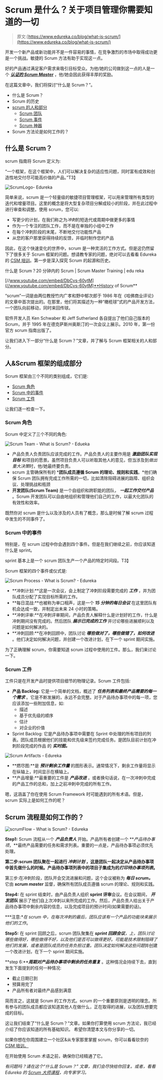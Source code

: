 # Scrum 是什么？关于项目管理你需要知道的一切

> 原文:[https://www.edureka.co/blog/what-is-scrum/](https://www.edureka.co/blog/what-is-scrum/)

开发一个新产品或新功能并不是一件容易的事情，在竞争激烈的市场中取得成功更是一个挑战。敏捷的 Scrum 方法有助于实现这一点。

好的产品通过满足客户需求来吸引目标受众。为他/她的公司做到这一点的人是一个 [***认证的 Scrum Master***](https://www.edureka.co/certified-scum-master-certification-training) ，他/她会因此获得丰厚的奖励。

在这篇文章中，我们将探讨“什么是 Scrum？”。

*   什么是 Scrum？
*   Scrum 的历史
*   [scrum 的人和部分](#ScrumTopics)
    *   [Scrum 团队](#ScrumTeam)
    *   [Scrum 事件](#ScrumEvents)
    *   [Scrum 神器](#ScrumArtifacts)
*   Scrum 方法论是如何工作的？

## 什么是 Scrum？

scrum 指南将 Scrum 定义为:

“一个框架，在这个框架中，人们可以解决复杂的适应性问题，同时富有成效和创造性地交付尽可能高价值的产品。”T3】

![ScrumLogo- Edureka](../Images/728c767729bcccfb755221a19905151b.png)

简单来说，scrum 是一个轻量级的敏捷项目管理框架，可以用来管理所有类型的迭代和增量项目。这里的概念是将大型复杂项目分解成较小的阶段，并在此过程中进行审查和调整。使用 scrum，您可以:

*   写更少的计划，在我们称之为*冲刺*的短迭代或周期中做更多的事情
*   作为一个专注的团队工作，而不是在单独的小组中工作
*   在每个冲刺阶段的末尾，不断地交付功能性产品
*   从您的客户那里获得持续的反馈，并临时制作您的产品

因此，在这个快速变化的世界中，scrum 是一种灵活的工作方式。但是这仍然留下了很多关于 Scrum 框架的问题。想请教专家的问题，绝对可以去看看 Edureka 的 [CSM 培训](https://www.edureka.co/certified-scrum-master-certification-training)。第一步是深入探究 Scrum 的起源和历史。

什么是 Scrum？20 分钟内的 Scrum | Scrum Master Training | edu reka

[//www.youtube.com/embed/DbCvs-60ytM](//www.youtube.com/embed/DbCvs-60ytM)**History of Scrum**

“scrum”一词是由两位教授竹内广孝和野中郁次郎于 1986 年在《哈佛商业评论》的文章中首次提出的。在那里，他们将其描述为一种“橄榄球”式的产品开发方法，一个团队向前移动，同时来回传球。

软件开发人员 Ken Schwaber 和 Jeff Sutherland 各自提出了他们自己版本的 Scrum，并于 1995 年在德克萨斯州奥斯汀的一次会议上展示。2010 年，第一份官方 scrum 指南出版了。

让我们进入下一部分“什么是 Scrum？”文章，并了解与 Scrum 框架相关的人和部分。

## **人&Scrum 框架的组成部分**

Scrum 框架由三个不同的类别组成，它们是:

*   [Scrum 角色](#roles)
*   [Scrum 中的事件](#events)
*   [Scrum 工件](#artifacts)

让我们逐一检查一下。

### **Scrum 角色**

Scrum 中定义了三个不同的角色:

![Scrum Team - What is Scrum? - Edueka](../Images/57dc7c2c6d17b02c56452835d5718a1d.png)

*   产品负责人负责团队应该完成的工作。产品负责人的主要作用是 ***激励团队实现目标*** 和项目的愿景。虽然项目负责人可以听取其他人的意见，但当涉及到*做出重大决策*时，他/她最终要负责。
*   scrum 主管确保所有的 ***团队成员遵循 Scrum 的理论、规则和实践**。*他们确保 Scrum 团队拥有完成工作所需的一切，比如清除阻碍进展的路障、组织会议、处理挑战和瓶颈
*   **开发团队(Scrum Team)** 是一个自组织和跨职能的团队， ***一起工作交付产品*** 。Scrum 开发团队可以自由地组织和管理他们自己的工作，以最大化团队的有效性和效率。

既然你对 scrum 是什么以及涉及的人员有了概念，那么是时候了解 scrum 过程中发生的不同事件了。

### **Scrum 中的事件**

特别是，在 scrum 过程中你会遇到四个事件。但是在我们继续之前，你应该知道什么是 sprint。

sprint 基本上是一个 scrum 团队生产一个产品的特定时间段。T3】

Scrum 框架的四个事件或仪式是:

![Scrum Process - What is Scrum? - Edureka](../Images/21964648e38e10c08f4cd56ad323e0cd.png)

*   **冲刺计划:**这是一次会议，会上制定了冲刺阶段需要完成的 ***工作*** ，并为团队成员分配了实现目标所需的工作。
*   **每日混战:**也被称为单口相声，这是一个 ***15 分钟的每日会议*** 在这里团队有机会达成一致，并制定出未来 24 小时的策略。
*   **冲刺评审:**在冲刺评审期间，产品负责人解释什么是计划好的工作，什么是冲刺期间没有完成的。然后团队 ***展示已完成的工作*** 并讨论哪些进展顺利以及问题是如何解决的。
*   **冲刺回顾:**在冲刺回顾中，团队讨论 ***哪些做对了，哪些做错了，如何改进*** 。他们决定如何解决问题，并创建一个改进计划，在下一个 sprint 期间实施。

为了正确理解 scrum，你需要知道 scrum 过程中使用的工件。那么，我们来讨论一下。

### **Scrum 工件**

工件只是在开发产品时提供项目细节的物理记录。Scrum 工件包括:

*   **产品 Backlog:** 它是一个简单的文档，概述了 ***任务列表和最终产品需要的每一个需求*** 。它是不断发展的，永远不会完整。对于产品待办事项中的每一项，您应该添加一些附加信息，如:
    *   描述
    *   基于优先级的顺序
    *   估计
    *   对企业的价值
*   Sprint Backlog: 它是产品待办事项中需要在 Sprint 中处理的所有项目的列表。团队成员根据他们的技能和优先级来签约完成任务。是团队目前计划在冲刺阶段完成的作品 的 ***实时图。***

![Scrum Artifacts - Edureka](../Images/eaa26040e87eda42a2c093353a59003b.png)

*   **燃尽图:**是 ***预计剩余工作量*** 的图形表示。通常情况下，剩余工作量将显示在纵轴上，时间显示在横轴上。
*   **产品增量:**最重要的工件是 ***产品改进*** ，或者换句话说，在一次冲刺中完成的产品工作的总和，加上之前冲刺中完成的所有工作。

嗯，这涵盖了你在使用 Scrum Framework 时可能遇到的所有术语。但是，scrum 实际上是如何工作的呢？

## Scrum 流程是如何工作的？

![scrumFlow - What is Scrum? - Edureka ](../Images/3d0ea2b0ca59a3c8a9f549ac0e13931e.png)

**Step1:** Scrum 流程从一个 ***产品负责人*** 开始。产品所有者创建一个 ***产品待办事项*，**最终产品需要的任务和需求列表。重要的一点是，产品待办事项必须优先处理。

**第二步:**scrum 团队聚在一起进行 ***冲刺计划*** ，这是团队一起决定从产品待办事项中首先做什么的时候。产品待办事项列表中的项目子集成为**的*打印待办事项列表*。**

第三步:在冲刺阶段，团队开会交流进展和问题，这个会议被称为 ***每日 scrum。*** 它由 ***scrum master*** 监督，确保所有团队成员遵循 scrum 的理论、规则和实践。

**Step4:** 在 sprint 结束时，由产品负责人组织 **sprint 评审**会议。在会议期间， ***开发团队*** 展示了他们自上次冲刺以来所完成的工作。然后，产品负责人给出关于产品待办事项中剩余内容的信息，以及完成项目的预计时间(如果需要的话)。

***注意:**在 scrum 中，在每次冲刺的最后，团队应该有一个产品的功能块来展示他们的工作*。

**Step5:** 在 sprint 回顾之后，scrum 团队聚集在 ***sprint 回顾会议**，*上，团队讨论哪些做得好，哪些做得不好，以及他们是否可以做得更好。可能是技术限制阻碍了他们的发展，或者是团队成员的任务负担过重。团队决定如何*解决这些问题*并创建一个改进计划，在下一个 sprint 期间实施。

**step 6:*****周期对产品待办事项中剩余的任务重复*** 。这种情况会持续下去，直到发生下面提到的任何一种情况:

*   截止日期已到
*   预算用完了
*   产品所有者对最终产品感到满意

简而言之，这就是 Scrum 的工作方式。scrum 的一个重要原则是透明的理念。所有参与的团队成员都应该知道其他人在做什么，正在取得的进展，以及团队想要完成的目标。

这让我们结束了“什么是 Scrum？”文章。如果你打算使用 scrum 方法论，我已经介绍了你应该知道的所有基础知识。 希望你清楚本文与你分享的一切。

如果你想在你周围建立一个社区&从专家那里掌握 scrum，你可以看看钦奈的 [CSM 培训。](https://www.edureka.co/certified-scrum-master-certification-training-chennai)

在开始使用 Scrum 术语之前，确保你已经精通了它。

*有问题吗？请在这个“什么是 Scrum？”* *文章，我们会尽快给你回复。或者，看看 Edureka 的 [Scrum 大师课程](https://www.edureka.co/certified-scrum-master-certification-training)，向专家学习。*